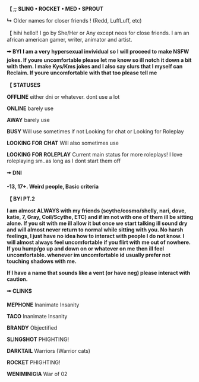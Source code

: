 **【 ;; SLING • ROCKET • MED • SPROUT**

**↳** Older names for closer friends ! (Redd, LuffLuff, etc)

【 hihi hello!! I go by She/Her or Any except neos for close friends. I am an african american gamer, writer, animator and artist. 

**🠚 BYI**
**I am a very hypersexual invividual so I will proceed to make NSFW jokes. If youre uncomfortable please let me know so ill notch it down a bit with them. I make Kys/Kms jokes and I also say slurs that I myself can Reclaim. If youre uncomfortable with that too please tell me**

**【 STATUSES**

**OFFLINE** either dni or whatever. dont use a lot

**ONLINE** barely use

**AWAY** barely use

**BUSY** Will use sometimes if not Looking for chat or Looking for Roleplay

**LOOKING FOR CHAT** Will also sometimes use

**LOOKING FOR ROLEPLAY** Current main status for more roleplays! I love roleplaying sm..as long as I dont start them off

**🠚 DNI**

**-13, 17+. Weird people, Basic criteria**

**【 BYI PT.2**

**I am almost ALWAYS with my friends (scythe/cosmo/shelly, nari, dove, katie, 7, Gray, Coil/Scythe, ETC) and if im not with one of them ill be sitting alone. If you sit with me ill allow it but once we start talking ill sound dry and will almost never return to normal while sitting with you. No harsh feelings, I just have no idea how to interact with people I do not know. I will almost always feel uncomfortable if you flirt with me out of nowhere. If you hump/go up and down on or whatever on me then ill feel uncomfortable. whenever im uncomfortable id usually prefer not touching shadows with me.**

**If I have a name that sounds like a vent (or have neg) please interact with caution.**

**🠚 CLINKS**

**MEPHONE** Inanimate Insanity

**TACO** Inanimate Insanity

**BRANDY** Objectified

**SLINGSHOT** PHIGHTING!

**DARKTAIL** Warriors (Warrior cats)

**ROCKET** PHIGHTING!

**WENIMINIGIA** War of 02
